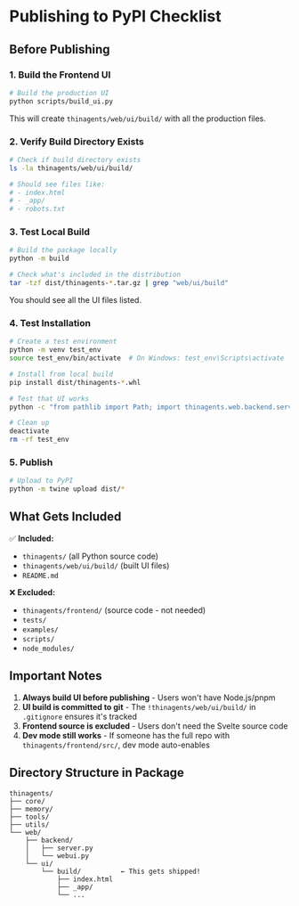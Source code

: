 # Publishing to PyPI Checklist

## Before Publishing

### 1. Build the Frontend UI
```bash
# Build the production UI
python scripts/build_ui.py
```

This will create `thinagents/web/ui/build/` with all the production files.

### 2. Verify Build Directory Exists
```bash
# Check if build directory exists
ls -la thinagents/web/ui/build/

# Should see files like:
# - index.html
# - _app/
# - robots.txt
```

### 3. Test Local Build
```bash
# Build the package locally
python -m build

# Check what's included in the distribution
tar -tzf dist/thinagents-*.tar.gz | grep "web/ui/build"
```

You should see all the UI files listed.

### 4. Test Installation
```bash
# Create a test environment
python -m venv test_env
source test_env/bin/activate  # On Windows: test_env\Scripts\activate

# Install from local build
pip install dist/thinagents-*.whl

# Test that UI works
python -c "from pathlib import Path; import thinagents.web.backend.server as s; print(f'UI exists: {(Path(s.__file__).parent.parent / \"ui\" / \"build\").exists()}')"

# Clean up
deactivate
rm -rf test_env
```

### 5. Publish
```bash
# Upload to PyPI
python -m twine upload dist/*
```

## What Gets Included

✅ **Included:**
- `thinagents/` (all Python source code)
- `thinagents/web/ui/build/` (built UI files)
- `README.md`

❌ **Excluded:**
- `thinagents/frontend/` (source code - not needed)
- `tests/`
- `examples/`
- `scripts/`
- `node_modules/`

## Important Notes

1. **Always build UI before publishing** - Users won't have Node.js/pnpm
2. **UI build is committed to git** - The `!thinagents/web/ui/build/` in `.gitignore` ensures it's tracked
3. **Frontend source is excluded** - Users don't need the Svelte source code
4. **Dev mode still works** - If someone has the full repo with `thinagents/frontend/src/`, dev mode auto-enables

## Directory Structure in Package

```
thinagents/
├── core/
├── memory/
├── tools/
├── utils/
└── web/
    ├── backend/
    │   ├── server.py
    │   └── webui.py
    └── ui/
        └── build/          ← This gets shipped!
            ├── index.html
            ├── _app/
            └── ...
```

